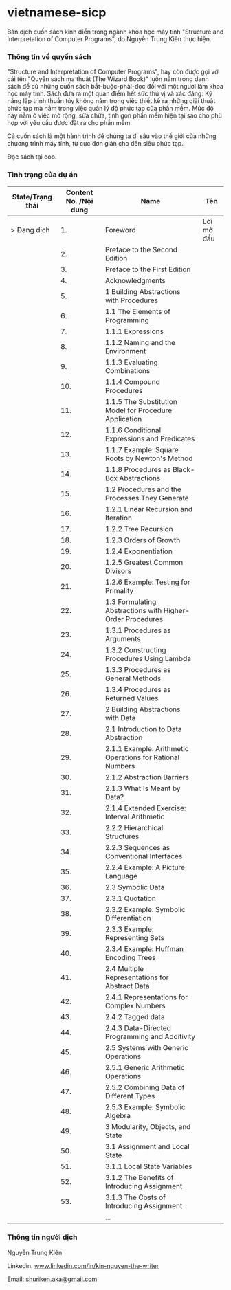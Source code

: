# vietnamese-sicp
Bản dịch cuốn sách kinh điển trong ngành khoa học máy tính "Structure and Interpretation of Computer Programs", do Nguyễn Trung Kiên thực hiện.

### Thông tin về quyển sách
"Structure and Interpretation of Computer Programs", hay còn được gọi với cái tên "Quyển sách ma thuật (The Wizard Book)" luôn nằm trong danh sách để cử những cuốn sách bắt-buộc-phải-đọc đối với một người làm khoa học máy tính. Sách đưa ra một quan điểm hết sức thú vị và xác đáng: 
Kỹ năng lập trình thuần túy không nằm trong việc thiết kế ra những giải thuật phức tạp mà nằm trong việc quản lý độ phức tạp của phần mềm. Mức độ này nằm ở việc mở rộng, sửa chữa, tinh gọn phần mềm hiện tại sao cho phù hợp với yêu cầu được đặt ra cho phần mềm.

Cả cuốn sách là một hành trình để chúng ta đi sâu vào thế giới của những chương trình máy tính, từ cực đơn giản cho đến siêu phức tạp.

Đọc sách tại ooo.

### Tình trạng của dự án


| State/Trạng thái | Content No. /Nội dung  | Name                                 | Tên |
|------------------|------------------------|--------------------------------------|------|
| > Đang dịch      | 1.                     | Foreword                            | Lời mở đầu |
|                  | 2.                     | Preface to the Second Edition       |            |
|                  | 3.                     | Preface to the First Edition        |            |
|                  | 4.                     | Acknowledgments                     |            |                 
|                  | 5.                     | 1  Building Abstractions with Procedures                 |            |
|                  | 6.                     | 1.1  The Elements of Programming     |            |
|                  | 7.                     | 1.1.1  Expressions      |            |
|                  | 8.                     | 1.1.2  Naming and the Environment       |            |
|                  | 9.                     | 1.1.3  Evaluating Combinations     |            |
|                  | 10.                    | 1.1.4  Compound Procedures     |            |
|                  | 11.                    | 1.1.5  The Substitution Model for Procedure Application      |            |
|                  | 12.                    | 1.1.6  Conditional Expressions and Predicates      |            |
|                  | 13.                    | 1.1.7  Example: Square Roots by Newton's Method      |            |
|                  | 14.                    | 1.1.8  Procedures as Black-Box Abstractions      |            |
|                  | 15.                    | 1.2  Procedures and the Processes They Generate      |            |
|                  | 16.                    | 1.2.1  Linear Recursion and Iteration      |            |
|                  | 17.                    | 1.2.2  Tree Recursion      |            |
|                  | 18.                    | 1.2.3  Orders of Growth  |            |
|                  | 19.                    | 1.2.4  Exponentiation      |            |
|                  | 20.                    | 1.2.5  Greatest Common Divisors      |            |
|                  | 21.                    | 1.2.6  Example: Testing for Primality      |            |
|                  | 22.                    | 1.3  Formulating Abstractions with Higher-Order Procedures     |            |
|                  | 23.                    | 1.3.1  Procedures as Arguments     |            |
|                  | 24.                    | 1.3.2  Constructing Procedures Using Lambda      |            |
|                  | 25.                    | 1.3.3  Procedures as General Methods     |            |
|                  | 26.                    | 1.3.4  Procedures as Returned Values    |            |
|                  | 27.                    | 2  Building Abstractions with Data |  |
|                  | 28.                    | 2.1  Introduction to Data Abstraction |  |
|                  | 29.                    | 2.1.1  Example: Arithmetic Operations for Rational Numbers |  |
|                  | 30.                       |        2.1.2  Abstraction Barriers |  |
|                  | 31.                      | 2.1.3  What Is Meant by Data? |  |
|                  | 32.                       | 2.1.4  Extended Exercise: Interval Arithmetic |  |
|  | 33. | 2.2.2  Hierarchical Structures |
|  | 34. | 2.2.3  Sequences as Conventional Interfaces |
|  | 35. | 2.2.4  Example: A Picture Language |
|  | 36. | 2.3  Symbolic Data |
|  | 37. | 2.3.1  Quotation |
|  | 38. | 2.3.2  Example: Symbolic Differentiation |
|  | 39. | 2.3.3  Example: Representing Sets |
|  | 40. | 2.3.4  Example: Huffman Encoding Trees |
|  | 41. | 2.4  Multiple Representations for Abstract Data |
|  | 42. | 2.4.1  Representations for Complex Numbers |
|  | 43. | 2.4.2  Tagged data |
|  | 44. | 2.4.3  Data-Directed Programming and Additivity |
|  | 45. | 2.5  Systems with Generic Operations |
|  | 46. | 2.5.1  Generic Arithmetic Operations |
|  | 47. | 2.5.2  Combining Data of Different Types |
|  | 48. | 2.5.3  Example: Symbolic Algebra |
|  | 49. | 3  Modularity, Objects, and State |
|  | 50. | 3.1  Assignment and Local State |
|  | 51. | 3.1.1  Local State Variables |
|  | 52. | 3.1.2  The Benefits of Introducing Assignment |
|  | 53. | 3.1.3  The Costs of Introducing Assignment | 
|  |  | ... | |
 
### Thông tin người dịch
Nguyễn Trung Kiên 

Linkedin: www.linkedin.com/in/kin-nguyen-the-writer

Email: shuriken.aka@gmail.com

